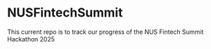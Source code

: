 # NUSFintechSummit

This current repo is to track our progress of the NUS Fintech Summit Hackathon 2025

